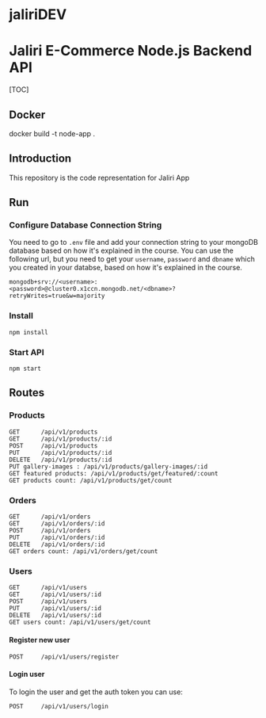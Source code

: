 # jaliriDEV

# Jaliri E-Commerce Node.js Backend API

[TOC]

## Docker

docker build -t node-app .

## Introduction
This repository is the code representation for Jaliri App

## Run

### Configure Database Connection String
You need to go to `.env` file and add your connection string to your mongoDB database based on how it's explained in the course.
You can use the following url, but you need to get your `username`, `password` and `dbname` which you created in your databse, based on how it's explained in the course.

```
mongodb+srv://<username>:<password>@cluster0.x1ccn.mongodb.net/<dbname>?retryWrites=true&w=majority
```


### Install

```
npm install
```

### Start API

```
npm start
```

## Routes

### Products

```
GET      /api/v1/products
GET      /api/v1/products/:id
POST     /api/v1/products
PUT      /api/v1/products/:id
DELETE   /api/v1/products/:id
PUT gallery-images : /api/v1/products/gallery-images/:id
GET featured products: /api/v1/products/get/featured/:count
GET products count: /api/v1/products/get/count
```

### Orders

```
GET      /api/v1/orders
GET      /api/v1/orders/:id
POST     /api/v1/orders
PUT      /api/v1/orders/:id
DELETE   /api/v1/orders/:id
GET orders count: /api/v1/orders/get/count
```

### Users

```
GET      /api/v1/users
GET      /api/v1/users/:id
POST     /api/v1/users
PUT      /api/v1/users/:id
DELETE   /api/v1/users/:id
GET users count: /api/v1/users/get/count
```

#### Register new user

```
POST     /api/v1/users/register
```

#### Login user

To login the user and get the auth token you can use:

```
POST     /api/v1/users/login
```



